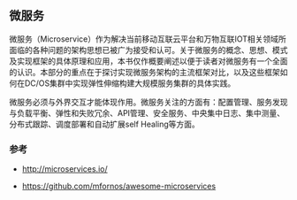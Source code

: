 ## 微服务

微服务（Microservice）作为解决当前移动互联云平台和万物互联IOT相关领域所面临的各种问题的架构思想已被广为接受和认可。关于微服务的概念、思想、模式及实现框架的具体原理和应用，本书仅作概要阐述以便于读者对微服务有一个全面的认识。本部分的重点在于探讨实现微服务架构的主流框架对比，以及这些框架如何在DC/OS集群中实现弹性伸缩构建大规模服务集群的具体实践。

微服务必须与外界交互才能体现作用。微服务关注的方面有：配置管理、服务发现与负载平衡、弹性和失败冗余、API管理、安全服务、中央集中日志、集中测量、分布式跟踪、调度部署和自动扩展self Healing等方面。



### 参考

- http://microservices.io/

- https://github.com/mfornos/awesome-microservices

